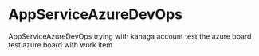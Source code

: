 # AppServiceAzureDevOps
AppServiceAzureDevOps trying with kanaga account
test the azure board
test azure board with work item
